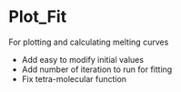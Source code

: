 # Plot_Fit
For plotting and calculating melting curves

- Add easy to modify initial values
- Add number of iteration to run for fitting
- Fix tetra-molecular function

